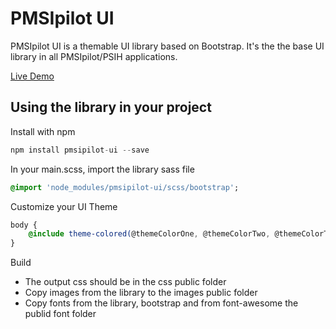 PMSIpilot UI
============

PMSIpilot UI is a themable UI library based on Bootstrap. It's the the base UI library in all PMSIpilot/PSIH applications.

[Live Demo](http://pmsipilot.github.io/ui/#/)


Using the library in your project
---------------------------------

Install with npm

```javascript
npm install pmsipilot-ui --save
```

In your main.scss, import the library sass file

```sass
@import 'node_modules/pmsipilot-ui/scss/bootstrap';
```

Customize your UI Theme

```sass
body {
    @include theme-colored(@themeColorOne, @themeColorTwo, @themeColorThree);
}
```

Build
 * The output css should be in the css public folder
 * Copy images from the library to the images public folder
 * Copy fonts from the library, bootstrap and from font-awesome the publid font folder
